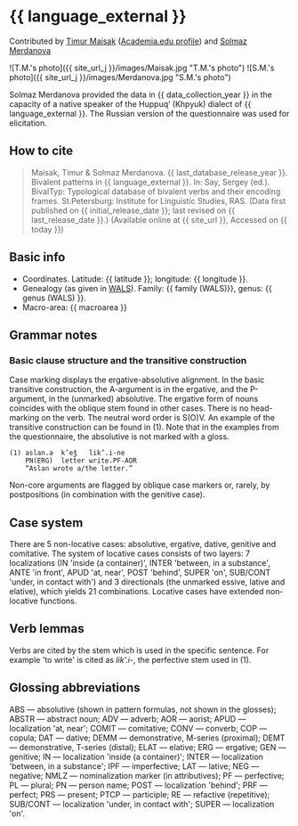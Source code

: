 # {{ language_external }}
Contributed by [Timur Maisak](https://iling-ran.ru/web/ru/scholars/maisak) ([Academia.edu profile](https://iling-ran.academia.edu/TimurMaisak)) and [Solmaz Merdanova](https://iling-ran.ru/web/ru/scholars/merdanova)

![T.M.'s photo]({{ site_url_j }}/images/Maisak.jpg "T.M.'s photo")
![S.M.'s photo]({{ site_url_j }}/images/Merdanova.jpg "S.M.'s photo")

Solmaz Merdanova provided the data in {{ data_collection_year }} in the capacity of a native speaker of the Huppuq’ (Khpyuk) dialect of {{ language_external }}. The Russian version of the questionnaire was used for elicitation. 

## How to cite
> Maisak, Timur & Solmaz Merdanova. {{ last_database_release_year }}. Bivalent patterns in {{ language_external }}. 
> In: Say, Sergey (ed.). BivalTyp: 
> Typological database of bivalent verbs and their encoding frames. 
> St.Petersburg: Institute for Linguistic Studies, RAS. 
> (Data first published on {{ initial_release_date }}; last revised on {{ last_release_date }}.) 
> (Available online at {{ site_url }}, Accessed on {{ today }})

## Basic info
- Coordinates. Latitude: {{ latitude }}; longitude: {{ longitude }}.
- Genealogy (as given in [WALS](https://wals.info/)). Family: {{ family (WALS)}}, genus: {{ genus (WALS) }}.
- Macro-area: {{ macroarea }} 

## Grammar notes
### Basic clause structure and the transitive construction

Case marking displays the ergative-absolutive alignment. In the basic transitive construction, the A-argument is in the ergative, and the P-argument, in the (unmarked) absolutive. The ergative form of nouns coincides with the oblique stem found in other cases. There is no head-marking on the verb. The neutral word order is S(O)V. An example of the transitive construction can be found in (1). Note that in the examples from the questionnaire, the absolutive is not marked with a gloss.

```
(1) aslan.a  k’eǯ   lik’.i-ne  
    PN(ERG)  letter write.PF-AOR 
    “Aslan wrote a/the letter.”

```

Non-core arguments are flagged by oblique case markers or, rarely, by postpositions (in combination with the genitive case).

## Case system
There are 5 non-locative cases: absolutive, ergative, dative, genitive and comitative. The system of locative cases consists of two layers: 7 localizations (IN 'inside (a container)', INTER 'between, in a substance', ANTE 'in front', APUD 'at, near', POST 'behind', SUPER 'on', SUB/CONT 'under, in contact with') and 3 directionals (the unmarked essive, lative and elative), which yields 21 combinations. Locative cases have extended non-locative functions. 

## Verb lemmas
Verbs are cited by the stem which is used in the specific sentence. For example 'to write' is cited as *lik’.i-*, the perfective stem used in (1).

## Glossing abbreviations
ABS — absolutive (shown in pattern formulas, not shown in the glosses); ABSTR — abstract noun; ADV — adverb; AOR — aorist; APUD — localization 'at, near'; COMIT — comitative; CONV — converb; COP — copula; DAT — dative; DEMM — demonstrative, M-series (proximal); DEMT — demonstrative, T-series (distal); ELAT — elative; ERG — ergative; GEN — genitive; IN — localization 'inside (a container)'; INTER — localization 'between, in a substance'; IPF — imperfective; LAT — lative; NEG — negative; NMLZ — nominalization marker (in attributives); PF — perfective; PL — plural; PN — person name; POST — localization 'behind'; PRF — perfect; PRS — present; PTCP — participle; RE — refactive (repetitive); SUB/CONT — localization 'under, in contact with'; SUPER — localization 'on'.

